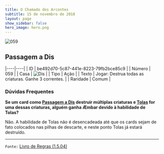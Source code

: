 ```yaml
---
title: O Chamado dos Arcontes
subtitle: 15 de novembro de 2018
layout: page
show_sidebar: false
hero_image: hero.png
---
```


![059](https://cdn.keyforgegame.com/media/card_front/pt/341_059_WW6PQP2CGM8H_pt.png)

## Passagem a Dis

|----|----|
| ID | be492d70-5c87-441e-8223-79fb2bce85c9 |
| Número | 059 |
| Casa | ![Dis](https://archonarcana.com/images/thumb/e/e8/Dis.png/22px-Dis.png "Dis") |
| Tipo | Ação |
| Texto | Jogar: Destrua todas as criaturas. Ganhe 3 correntes. |
| Raridade | Comum |

### Dúvidas Frequentes

**Se um card como [Passagem a Dis](/cota/059) destruir múltiplas
criaturas e [Tolas](/cota/103) for uma dessas criaturas, alguém ganha
Æmbar devido à habilidade de Tolas?**

Não. A habilidade de Tolas não é desencadeada até que os cards
sejam de fato colocados nas pilhas de descarte, e neste ponto Tolas já
estará destruído.

<hr/>

`Fonte:` [Livro de Regras (1.5.04)](https://drive.google.com/open?id=14pM1J8ZR_4hZbGFZt-ArQdAGsHCPEQdE)
